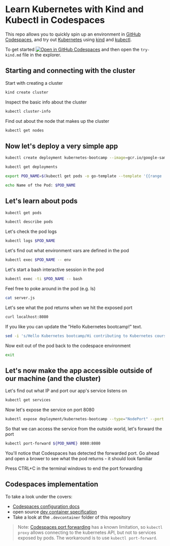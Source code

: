 # Learn Kubernetes with Kind and Kubectl in Codespaces

This repo allows you to quickly spin up an environment in [GitHub Codespaces](https://github.com/features/codespaces), and try out [Kubernetes](https://k8s.dev) using [kind](https://kind.sigs.k8s.io) and [kubectl](https://kubernetes.io/docs/reference/kubectl/).

To get started [![Open in GitHub Codespaces](https://github.com/codespaces/badge.svg)](https://github.com/codespaces/new?hide_repo_select=true&ref=main&repo=551578719) and then open the `try-kind.md` file in the explorer.

## Starting and connecting with the cluster

Start with creating a cluster
```bash
kind create cluster
```

Inspect the basic info about the cluster
```bash
kubectl cluster-info
```

Find out about the node that makes up the cluster
```bash
kubectl get nodes
```

## Now let's deploy a very simple app

```bash
kubectl create deployment kubernetes-bootcamp --image=gcr.io/google-samples/kubernetes-bootcamp:v1
```

```bash
kubectl get deployments
```

```bash
export POD_NAME=$(kubectl get pods -o go-template --template '{{range .items}}{{.metadata.name}}{{"\n"}}{{end}}')
```

```bash
echo Name of the Pod: $POD_NAME
```

## Let's learn about pods

```bash
kubectl get pods
```

```bash
kubectl describe pods
```

Let's check the pod logs
```bash
kubectl logs $POD_NAME
```

Let's find out what environment vars are defined in the pod
```bash
kubectl exec $POD_NAME -- env
```

Let's start a bash interactive session in the pod
```bash
kubectl exec -ti $POD_NAME -- bash
```

Feel free to poke around in the pod (e.g. ls)
```bash
cat server.js
```

Let's see what the pod returns when we hit the exposed port
```bash
curl localhost:8080
```
If you like you can update the "Hello Kubernetes bootcamp!" text.
```bash
sed -i 's/Hello Kubernetes bootcamp/Hi contributing to Kubernetes course/g' server.js
```

Now exit out of the pod back to the codespace environment
```bash
exit
```

## Let's now make the app accessible outside of our machine (and the cluster)

Let's find out what IP and port our app's service listens on
```bash
kubectl get services
```

Now let's expose the service on port 8080
```bash
kubectl expose deployment/kubernetes-bootcamp --type="NodePort" --port 8080
```

So that we can access the service from the outside world, let's forward the port
```bash
kubectl port-forward ${POD_NAME} 8080:8080
```

You'll notice that Codespaces has detected the forwarded port. Go ahead and open a brower to see what the pod returns - it should look familiar

Press CTRL+C in the terminal windows to end the port forwarding

## Codespaces implementation

To take a look under the covers:
 - [Codespaces configuration docs](https://docs.github.com/en/codespaces/setting-up-your-project-for-codespaces/introduction-to-dev-containers)
 - open source [dev container specification](https://docs.github.com/en/codespaces/setting-up-your-project-for-codespaces/introduction-to-dev-containers)
 - Take a look at the `.devcontainer` folder of this repository

 > Note: [Codespaces port forwarding](https://docs.github.com/en/codespaces/developing-in-codespaces/forwarding-ports-in-your-codespace) has a known limitation, so `kubectl proxy` allows connecting to the kubernetes API, but not to services exposed by pods. The workaround is to use `kubectl port-forward`.